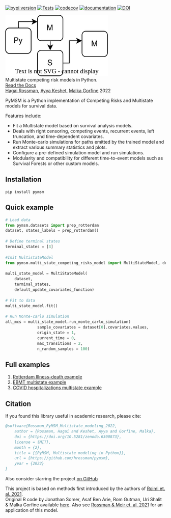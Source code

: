[![pypi version](https://img.shields.io/pypi/v/pymsm)](https://pypi.org/project/pymsm/)
[![Tests](https://github.com/hrossman/pymsm/workflows/Tests/badge.svg)](https://github.com/hrossman/pymsm/actions?workflow=Tests)
[![codecov](https://codecov.io/gh/hrossman/pymsm/branch/main/graph/badge.svg?token=FG434UHSQ2)](https://codecov.io/gh/hrossman/pymsm)
[![documentation](https://img.shields.io/badge/docs-mkdocs%20material-blue.svg?style=flat)](https://hrossman.github.io/pymsm)
[![DOI](https://zenodo.org/badge/443028256.svg)](https://zenodo.org/badge/latestdoi/443028256)

![PyMSM](docs/pymsm_icon.svg)  
Multistate competing risk models in Python.  
[Read the Docs](https://hrossman.github.io/pymsm/)  
[Hagai Rossman](https://hrossman.github.io/), [Ayya Keshet](https://github.com/ayya-keshet), [Malka Gorfine](https://www.tau.ac.il/~gorfinem/) 2022

PyMSM is a Python implementation of Competing Risks and Multistate models for survival data.

Features include:

- Fit a Multistate model based on survival analysis models.
- Deals with right censoring, competing events, recurrent events, left truncation, and time-dependent covariates.
- Run Monte-carlo simulations for paths emitted by the trained model and extract various summary statistics and plots.
 - Configure a pre-defined simulation model and run simulations.
 - Modularity and compatibility for different time-to-event models such as Survival Forests or other custom models.

## Installation
```console 
pip install pymsm
```

## Quick example

```python
# Load data
from pymsm.datasets import prep_rotterdam
dataset, states_labels = prep_rotterdam()

# Define terminal states
terminal_states = [3]

#Init MultistateModel
from pymsm.multi_state_competing_risks_model import MultiStateModel, default_update_covariates_function

multi_state_model = MultiStateModel(
    dataset,
    terminal_states,
    default_update_covariates_function)

# Fit to data
multi_state_model.fit()

# Run Monte-carlo simulation
all_mcs = multi_state_model.run_monte_carlo_simulation(
              sample_covariates = dataset[0].covariates.values,
              origin_state = 1,
              current_time = 0,
              max_transitions = 2,
              n_random_samples = 100)
```

## Full examples
1. [Rotterdam Illness-death example](https://github.com/hrossman/pymsm/blob/main/src/pymsm/examples/Rotterdam_exampleד.ipynb)
2. [EBMT multistate example](https://github.com/hrossman/pymsm/blob/main/src/pymsm/examples/ebmt.ipynb)
3. [COVID hospitalizations multistate example](https://github.com/hrossman/pymsm/blob/main/src/pymsm/examples/COVID_hospitalization_example.ipynb)



## Citation

If you found this library useful in academic research, please cite:

```bibtex
@software{Rossman_PyMSM_Multistate_modeling_2022,
    author = {Rossman, Hagai and Keshet, Ayya and Gorfine, Malka},
    doi = {https://doi.org/10.5281/zenodo.6300873},
    license = {MIT},
    month = {2},
    title = {{PyMSM, Multistate modeling in Python}},
    url = {https://github.com/hrossman/pymsm},
    year = {2022}
}
```

Also consider starring the project [on GitHub](https://github.com/hrossman/pymsm)

This project is based on methods first introduced by the authors of [Roimi et. al. 2021](https://academic.oup.com/jamia/article/28/6/1188/6105188).  
Original R code by Jonathan Somer, Asaf Ben Arie, Rom Gutman, Uri Shalit & Malka Gorfine available [here](https://github.com/JonathanSomer/covid-19-multi-state-model).
Also see [Rossman & Meir et. al. 2021](https://www.nature.com/articles/s41467-021-22214-z) for an application of this model.
